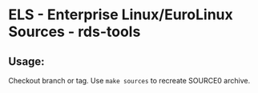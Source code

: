 # ELS - Enterprise Linux/EuroLinux Sources - rds-tools
 
## Usage:
  Checkout branch or tag. Use `make sources` to recreate  SOURCE0 archive.
